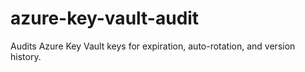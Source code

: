 # azure-key-vault-audit
Audits Azure Key Vault keys for expiration, auto-rotation, and version history.
